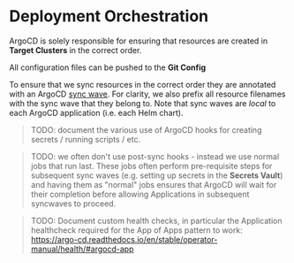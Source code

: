 Deployment Orchestration
===============================================================================

ArgoCD is solely responsible for ensuring that resources are created in **Target Clusters** in the correct order.

All configuration files can be pushed to the **Git Config** 

To ensure that we sync resources in the correct order they are annotated with an ArgoCD [sync wave](https://argo-cd.readthedocs.io/en/stable/user-guide/sync-waves/). For clarity, we also prefix all resource filenames with the sync wave that they belong to. Note that sync waves are *local* to each ArgoCD application (i.e. each Helm chart).

> TODO: document the various use of ArgoCD hooks for creating secrets / running scripts / etc.

> TODO: we often don't use post-sync hooks - instead we use normal jobs that run last. These jobs often perform pre-requisite steps for subsequent sync waves (e.g. setting up secrets in the **Secrets Vault**) and having them as "normal" jobs ensures that ArgoCD will wait for their completion before allowing Applications in subsequent syncwaves to proceed.

> TODO: Document custom health checks, in particular the Application healthcheck required for the App of Apps pattern to work:  https://argo-cd.readthedocs.io/en/stable/operator-manual/health/#argocd-app

